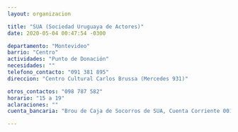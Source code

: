 ```yaml
---
layout: organizacion

title: "SUA (Sociedad Uruguaya de Actores)"
date: 2020-05-04 00:47:54 -0300

departamento: "Montevideo"
barrio: "Centro"
actividades: "Punto de Donación"
necesidades: ""
telefono_contacto: "091 381 895"
direccion: "Centro Cultural Carlos Brussa (Mercedes 931)"

otros_contactos: "098 787 582"
horario: "15 a 19"
aclaraciones: ""
cuenta_bancaria: "Brou de Caja de Socorros de SUA, Cuenta Corriente 001554456-00002 en pesos"

---
```

